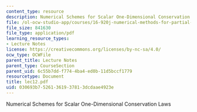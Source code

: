 ```yaml
---
content_type: resource
description: Numerical Schemes for Scalar One-Dimensional Conservation Laws
file: /ol-ocw-studio-app/courses/16-920j-numerical-methods-for-partial-differential-equations-sma-5212-spring-2003/030693b75261361937813dcdaae4923e_lec12.pdf
file_size: 841630
file_type: application/pdf
learning_resource_types:
- Lecture Notes
license: https://creativecommons.org/licenses/by-nc-sa/4.0/
ocw_type: OCWFile
parent_title: Lecture Notes
parent_type: CourseSection
parent_uid: 6c55b7dd-f774-4ba4-ed0b-11d5bccf1779
resourcetype: Document
title: lec12.pdf
uid: 030693b7-5261-3619-3781-3dcdaae4923e
---
```

Numerical Schemes for Scalar One-Dimensional Conservation Laws